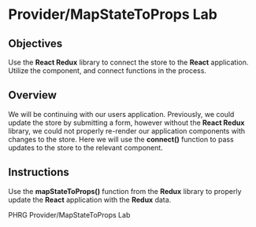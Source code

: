 # Provider/MapStateToProps Lab

## Objectives
Use the __React Redux__ library to connect the store to the __React__ application.  
Utilize the __<Provider />__ component, and connect functions in the process.

## Overview

We will be continuing with our users application. Previously, we could update the store by submitting a form, however without the __React Redux__ library, we could not properly re-render our application components with changes to the store. Here we will use the __connect()__ function to pass updates to the store to the relevant component.

## Instructions

Use the __mapStateToProps()__ function from the __Redux__ library to properly update the __React__ application with the __Redux__ data.
<p data-visibility='hidden'>PHRG Provider/MapStateToProps Lab</p>